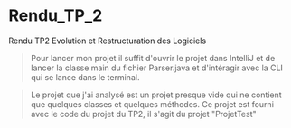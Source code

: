 # Rendu_TP_2
Rendu TP2 Evolution et Restructuration des Logiciels

>Pour lancer mon projet il suffit d'ouvrir le projet dans IntelliJ et de lancer la classe main du fichier Parser.java et d'intéragir avec la CLI qui se lance dans le terminal.

>Le projet que j'ai analysé est un projet presque vide qui ne contient que quelques classes et quelques méthodes. Ce projet est fourni avec le code du projet du TP2, il s'agit du projet "ProjetTest"

